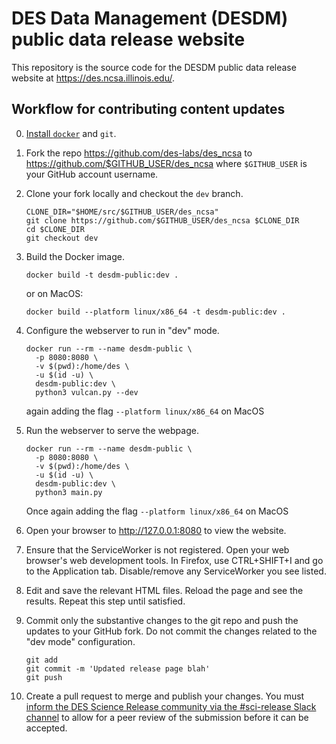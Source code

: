 DES Data Management (DESDM) public data release website
========================================================

This repository is the source code for the DESDM public data release website at https://des.ncsa.illinois.edu/.

Workflow for contributing content updates
----------------------------------------------

0. [Install `docker`](https://docs.docker.com/engine/install/) and `git`.
1. Fork the repo https://github.com/des-labs/des_ncsa to https://github.com/$GITHUB_USER/des_ncsa where `$GITHUB_USER` is your GitHub account username.
2. Clone your fork locally and checkout the `dev` branch.
    ```shell
    CLONE_DIR="$HOME/src/$GITHUB_USER/des_ncsa"
    git clone https://github.com/$GITHUB_USER/des_ncsa $CLONE_DIR
    cd $CLONE_DIR
    git checkout dev
    ```
3. Build the Docker image.
    ```shell
    docker build -t desdm-public:dev .
    ```

    or on MacOS:
    ```shell
    docker build --platform linux/x86_64 -t desdm-public:dev .
    ```

4. Configure the webserver to run in "dev" mode.
    ```shell
    docker run --rm --name desdm-public \
      -p 8080:8080 \
      -v $(pwd):/home/des \
      -u $(id -u) \
      desdm-public:dev \
      python3 vulcan.py --dev
    ```

    again adding the flag ``--platform linux/x86_64`` on MacOS

5. Run the webserver to serve the webpage.
    ```shell
    docker run --rm --name desdm-public \
      -p 8080:8080 \
      -v $(pwd):/home/des \
      -u $(id -u) \
      desdm-public:dev \
      python3 main.py
    ```

    Once again adding the flag ``--platform linux/x86_64`` on MacOS

6. Open your browser to http://127.0.0.1:8080 to view the website.
7. Ensure that the ServiceWorker is not registered. Open your web browser's web development tools. In Firefox, use CTRL+SHIFT+I and go to the Application tab. Disable/remove any ServiceWorker you see listed.
8. Edit and save the relevant HTML files. Reload the page and see the results. Repeat this step until satisfied.
9. Commit only the substantive changes to the git repo and push the updates to your GitHub fork. Do not commit the changes related to the "dev mode" configuration.
    ```shell
    git add
    git commit -m 'Updated release page blah'
    git push
    ```
10. Create a pull request to merge and publish your changes. You must [inform the DES Science Release community via the #sci-release Slack channel](https://darkenergysurvey.slack.com/archives/C0PMTCWRL) to allow for a peer review of the submission before it can be accepted. 
